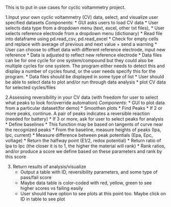  This is to put in use cases for cyclic voltammetry project.

1.Input your own cyclic voltammetry (CV) data, select, and visualize user specified
datasets 
*Components*:
	* GUI asks users to load CV data
		* User selects data type from a dropdown menu (text, excel, other txt files),
		* User selects reference electrode from a dropdown menu (dictionary)
	* Read file into dataframe using pd.read_csv, pd.read_excel
	* Check for empty cells and replace with average of previous and next value + send a warning
	* User can choose to offset data with different reference electrode, input new reference
	* Data is adjusted to reflect new reference electrode
	* Data files can be for one cycle for one system/compound but they could also be multiple cycles for one
	 system. The program either needs to detect this and display a number of cycles found, or the user needs
	 specify this for the program. 
	* Data files should be displayed in some type of list
	* User should be able to select data to plot and/or run through data analysis
	* plot CV data for selected cycles/files

2.Assessing reversibility in your CV data (with freedom for user to select what peaks to look for/override automation)
*Components*:
	* GUI to plot data from a particular dataset(for demo)
	* Smoothen plots
	* Find Peaks
		* If 2 or more peaks, continue. A pair of peaks indicates a reversible reaction (needed for battery)
		* If 3 or more, ask for user to select peaks for analysis
	* Define baselines
		* This function may be based on tangents of curve near the recognized peaks
	* From the baseline, measure heights of peaks (Ipa, Ipc, current)
	* Measure difference between peak potentials (Epa, Epc, voltage)
	* Return the halfway point (E1/2, redox potential)
	* Return ratio of Ipa to Ipc (the closer it is to 1, the higher the material will rank)
	* Rank ratios, and/or produce a score we define based on these parameters and rank by this score

3. Return results of analysis/visualize
	* Output a table with ID, reversibility parameters, and some type of pass/fail score
	* Maybe data table is color-coded with red, yellow, green to see higher scores vs failing easily 
	* User should have option to see plots at this point too. Maybe click on ID in table to see plot
